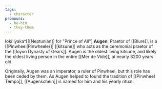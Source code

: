 ```yaml
---
tags:
  - character
pronouns:
  - he-him
  - they-them
---
```


Ioki'iyaka^[[[Neptunian]] for "Prince of All"] **Augen**, Praetor of [[Blure]], is a [[Pinwheel|Pinwheeler]] [[kitsune]] who acts as the ceremonial praetor of the [[Ioyon Dynasty of Gears]]. Augen is the oldest living kitsune, and likely the oldest living person in the entire [[Mer de Vide]], at nearly 3200 years old. 

Originally, Augen was an imperator, a ruler of Pinwheel, but this role has been ceded by them. As Augen helped to found the tradition of [[Pinwheel Tempo]], [[Augenschein]] is named for him and his yearly ritual.